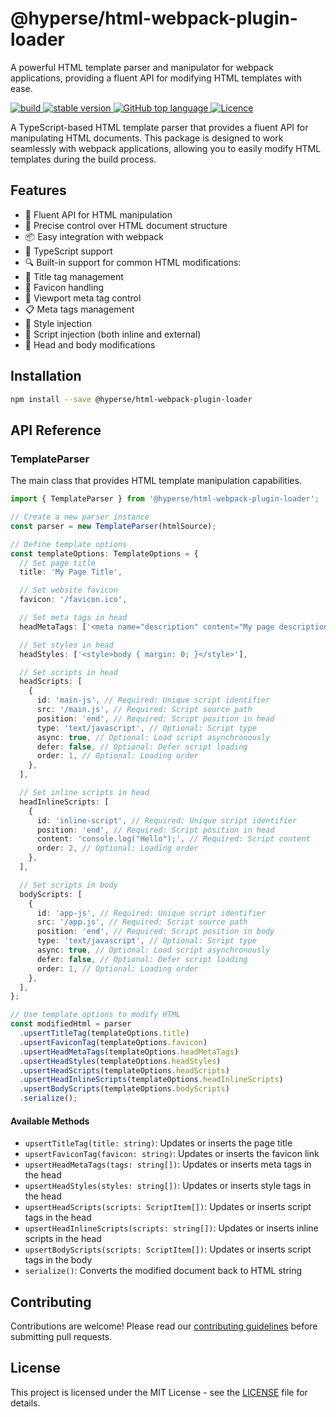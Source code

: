 # @hyperse/html-webpack-plugin-loader

A powerful HTML template parser and manipulator for webpack applications, providing a fluent API for modifying HTML templates with ease.

<p align="left">
  <a aria-label="Build" href="https://github.com/hyperse-io/html-webpack-plugin-loader/actions?query=workflow%3ACI">
    <img alt="build" src="https://img.shields.io/github/actions/workflow/status/hyperse-io/html-webpack-plugin-loader/ci-integrity.yml?branch=main&label=ci&logo=github&style=flat-quare&labelColor=000000" />
  </a>
  <a aria-label="stable version" href="https://www.npmjs.com/package/@hyperse/html-webpack-plugin-loader">
    <img alt="stable version" src="https://img.shields.io/npm/v/%40hyperse%2Fhtml-webpack-plugin-loader?branch=main&label=version&logo=npm&style=flat-quare&labelColor=000000" />
  </a>
  <a aria-label="Top language" href="https://github.com/hyperse-io/html-webpack-plugin-loader/search?l=typescript">
    <img alt="GitHub top language" src="https://img.shields.io/github/languages/top/hyperse-io/html-webpack-plugin-loader?style=flat-square&labelColor=000&color=blue">
  </a>
  <a aria-label="Licence" href="https://github.com/hyperse-io/html-webpack-plugin-loader/blob/main/LICENSE">
    <img alt="Licence" src="https://img.shields.io/github/license/hyperse-io/html-webpack-plugin-loader?style=flat-quare&labelColor=000000" />
  </a>
</p>

A TypeScript-based HTML template parser that provides a fluent API for manipulating HTML documents. This package is designed to work seamlessly with webpack applications, allowing you to easily modify HTML templates during the build process.

## Features

- 🔄 Fluent API for HTML manipulation
- 🎯 Precise control over HTML document structure
- 📦 Easy integration with webpack
- 🚀 TypeScript support
- 🔍 Built-in support for common HTML modifications:
- 📝 Title tag management
- 🎨 Favicon handling
- 📱 Viewport meta tag control
- 📋 Meta tags management
- 💅 Style injection
- 📜 Script injection (both inline and external)
- 🔄 Head and body modifications

## Installation

```bash
npm install --save @hyperse/html-webpack-plugin-loader
```

## API Reference

### TemplateParser

The main class that provides HTML template manipulation capabilities.

```typescript
import { TemplateParser } from '@hyperse/html-webpack-plugin-loader';

// Create a new parser instance
const parser = new TemplateParser(htmlSource);

// Define template options
const templateOptions: TemplateOptions = {
  // Set page title
  title: 'My Page Title',

  // Set website favicon
  favicon: '/favicon.ico',

  // Set meta tags in head
  headMetaTags: ['<meta name="description" content="My page description">'],

  // Set styles in head
  headStyles: ['<style>body { margin: 0; }</style>'],

  // Set scripts in head
  headScripts: [
    {
      id: 'main-js', // Required: Unique script identifier
      src: '/main.js', // Required: Script source path
      position: 'end', // Required: Script position in head
      type: 'text/javascript', // Optional: Script type
      async: true, // Optional: Load script asynchronously
      defer: false, // Optional: Defer script loading
      order: 1, // Optional: Loading order
    },
  ],

  // Set inline scripts in head
  headInlineScripts: [
    {
      id: 'inline-script', // Required: Unique script identifier
      position: 'end', // Required: Script position in head
      content: 'console.log("Hello");', // Required: Script content
      order: 2, // Optional: Loading order
    },
  ],

  // Set scripts in body
  bodyScripts: [
    {
      id: 'app-js', // Required: Unique script identifier
      src: '/app.js', // Required: Script source path
      position: 'end', // Required: Script position in body
      type: 'text/javascript', // Optional: Script type
      async: true, // Optional: Load script asynchronously
      defer: false, // Optional: Defer script loading
      order: 1, // Optional: Loading order
    },
  ],
};

// Use template options to modify HTML
const modifiedHtml = parser
  .upsertTitleTag(templateOptions.title)
  .upsertFaviconTag(templateOptions.favicon)
  .upsertHeadMetaTags(templateOptions.headMetaTags)
  .upsertHeadStyles(templateOptions.headStyles)
  .upsertHeadScripts(templateOptions.headScripts)
  .upsertHeadInlineScripts(templateOptions.headInlineScripts)
  .upsertBodyScripts(templateOptions.bodyScripts)
  .serialize();
```

#### Available Methods

- `upsertTitleTag(title: string)`: Updates or inserts the page title
- `upsertFaviconTag(favicon: string)`: Updates or inserts the favicon link
- `upsertHeadMetaTags(tags: string[])`: Updates or inserts meta tags in the head
- `upsertHeadStyles(styles: string[])`: Updates or inserts style tags in the head
- `upsertHeadScripts(scripts: ScriptItem[])`: Updates or inserts script tags in the head
- `upsertHeadInlineScripts(scripts: string[])`: Updates or inserts inline scripts in the head
- `upsertBodyScripts(scripts: ScriptItem[])`: Updates or inserts script tags in the body
- `serialize()`: Converts the modified document back to HTML string

## Contributing

Contributions are welcome! Please read our [contributing guidelines](https://github.com/hyperse-io/.github/blob/main/CONTRIBUTING.md) before submitting pull requests.

## License

This project is licensed under the MIT License - see the [LICENSE](LICENSE) file for details.
